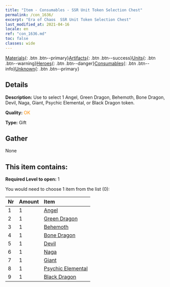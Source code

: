 ```yaml
---
title: "Item - Consumables - SSR Unit Token Selection Chest"
permalink: /con_1636/
excerpt: "Era of Chaos  SSR Unit Token Selection Chest"
last_modified_at: 2021-04-16
locale: en
ref: "con_1636.md"
toc: false
classes: wide
---
```

 [Materials](/Items/){: .btn .btn--primary}[Artifacts](/Items/Artifacts/){: .btn .btn--success}[Units](/Items/Units/){: .btn .btn--warning}[Heroes](/Items/Heroes/){: .btn .btn--danger}[Consumables](/Items/Consumables/){: .btn .btn--info}[Unknown](/Items/Unknown/){: .btn .btn--primary}

## Details
 **Description:** Use to select 1 Angel, Green Dragon, Behemoth, Bone Dragon, Devil, Naga, Giant, Psychic Elemental, or Black Dragon token.

 **Quality:** <span style="color: #FF8C00">OK</span>

 **Type:** Gift

## Gather

  None

## This item contains:

 **Required Level to open:** 1

 You would need to choose 1 item from the list (0):

  | Nr | Amount |     Item    |
  |:---|:-------|:------------|
  | 1 | 1 | [Angel](/Items/unt_196/) |  | 
  | 2 | 1 | [Green Dragon](/Items/unt_205/) |  | 
  | 3 | 1 | [Behemoth](/Items/unt_223/) |  | 
  | 4 | 1 | [Bone Dragon](/Items/unt_214/) |  | 
  | 5 | 1 | [Devil](/Items/unt_232/) |  | 
  | 6 | 1 | [Naga](/Items/unt_240/) |  | 
  | 7 | 1 | [Giant ](/Items/unt_241/) |  | 
  | 8 | 1 | [Psychic Elemental](/Items/unt_267/) |  | 
  | 9 | 1 | [Black Dragon](/Items/unt_250/) |  | 
